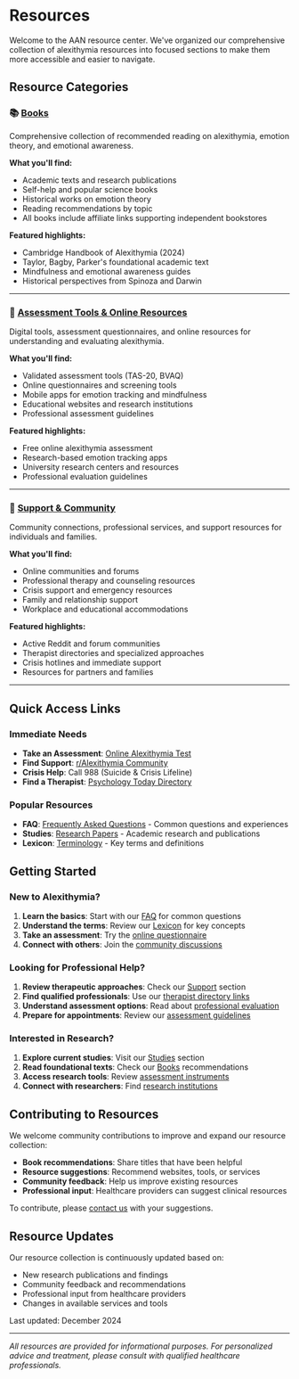 # Resources

Welcome to the AAN resource center. We've organized our comprehensive collection of alexithymia resources into focused sections to make them more accessible and easier to navigate.

## Resource Categories

### 📚 [Books](books.md)
Comprehensive collection of recommended reading on alexithymia, emotion theory, and emotional awareness.

**What you'll find:**
- Academic texts and research publications
- Self-help and popular science books
- Historical works on emotion theory
- Reading recommendations by topic
- All books include affiliate links supporting independent bookstores

**Featured highlights:**
- Cambridge Handbook of Alexithymia (2024)
- Taylor, Bagby, Parker's foundational academic text
- Mindfulness and emotional awareness guides
- Historical perspectives from Spinoza and Darwin

---

### 🔧 [Assessment Tools & Online Resources](tools.md)
Digital tools, assessment questionnaires, and online resources for understanding and evaluating alexithymia.

**What you'll find:**
- Validated assessment tools (TAS-20, BVAQ)
- Online questionnaires and screening tools
- Mobile apps for emotion tracking and mindfulness
- Educational websites and research institutions
- Professional assessment guidelines

**Featured highlights:**
- Free online alexithymia assessment
- Research-based emotion tracking apps
- University research centers and resources
- Professional evaluation guidelines

---

### 🤝 [Support & Community](support.md)
Community connections, professional services, and support resources for individuals and families.

**What you'll find:**
- Online communities and forums
- Professional therapy and counseling resources
- Crisis support and emergency resources
- Family and relationship support
- Workplace and educational accommodations

**Featured highlights:**
- Active Reddit and forum communities
- Therapist directories and specialized approaches
- Crisis hotlines and immediate support
- Resources for partners and families

---

## Quick Access Links

### Immediate Needs
- **Take an Assessment**: [Online Alexithymia Test](https://www.alexithymia.us/test-alexithymia)
- **Find Support**: [r/Alexithymia Community](https://www.reddit.com/r/Alexithymia/)
- **Crisis Help**: Call 988 (Suicide & Crisis Lifeline)
- **Find a Therapist**: [Psychology Today Directory](https://www.psychologytoday.com/us/therapists)

### Popular Resources
- **FAQ**: [Frequently Asked Questions](faq.md) - Common questions and experiences
- **Studies**: [Research Papers](studies.md) - Academic research and publications
- **Lexicon**: [Terminology](lexicon.md) - Key terms and definitions

## Getting Started

### New to Alexithymia?
1. **Learn the basics**: Start with our [FAQ](faq.md) for common questions
2. **Understand the terms**: Review our [Lexicon](lexicon.md) for key concepts
3. **Take an assessment**: Try the [online questionnaire](https://www.alexithymia.us/test-alexithymia)
4. **Connect with others**: Join the [community discussions](https://www.reddit.com/r/Alexithymia/)

### Looking for Professional Help?
1. **Review therapeutic approaches**: Check our [Support](support.md) section
2. **Find qualified professionals**: Use our [therapist directory links](support.md#finding-therapists)
3. **Understand assessment options**: Read about [professional evaluation](tools.md#professional-assessment)
4. **Prepare for appointments**: Review our [assessment guidelines](tools.md#assessment-guidelines)

### Interested in Research?
1. **Explore current studies**: Visit our [Studies](studies.md) section
2. **Read foundational texts**: Check our [Books](books.md) recommendations
3. **Access research tools**: Review [assessment instruments](tools.md#assessment-tools)
4. **Connect with researchers**: Find [research institutions](tools.md#educational-websites)

## Contributing to Resources

We welcome community contributions to improve and expand our resource collection:

- **Book recommendations**: Share titles that have been helpful
- **Resource suggestions**: Recommend websites, tools, or services
- **Community feedback**: Help us improve existing resources
- **Professional input**: Healthcare providers can suggest clinical resources

To contribute, please [contact us](contact.md) with your suggestions.

## Resource Updates

Our resource collection is continuously updated based on:
- New research publications and findings
- Community feedback and recommendations
- Professional input from healthcare providers
- Changes in available services and tools

Last updated: December 2024

---

*All resources are provided for informational purposes. For personalized advice and treatment, please consult with qualified healthcare professionals.*
